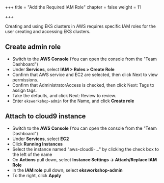 +++
title = "Add the Required IAM Role"
chapter = false
weight = 11

+++

Creating and using EKS clusters in AWS requires specific IAM roles for the user creating and accessing EKS clusters.

## Create admin role

- Switch to the **AWS Console** (You can open the console from the "Team Dashboard")
- Under **Services**, select **IAM > Roles > Create Role**
- Confirm that AWS service and EC2 are selected, then click Next to view permissions.
- Confirm that AdministratorAccess is checked, then click Next: Tags to assign tags.
- Take the defaults, and click Next: Review to review.
- Enter `eksworkshop-admin` for the Name, and click **Create role**

## Attach to cloud9 instance

- Switch to the **AWS Console** (You can open the console from the "Team Dashboard")
- Under **Services**, select **EC2**
- Click **Running Instances**
- Select the instance named "aws-cloud9-..." by clicking the check box to the left of the name
- On **Actions** pull down, select **Instance Settings -> Attach/Replace IAM Role**
- In the **IAM role** pull down, select **eksworkshop-admin**
- To the right, click **Apply**
